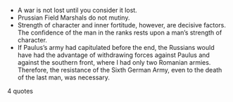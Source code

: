  - A war is not lost until you consider it lost.
 - Prussian Field Marshals do not mutiny.
 - Strength of character and inner fortitude, however, are decisive factors. The confidence of the man in the ranks rests upon a man’s strength of character.
 - If Paulus’s army had capitulated before the end, the Russians would have had the advantage of withdrawing forces against Paulus and against the southern front, where I had only two Romanian armies. Therefore, the resistance of the Sixth German Army, even to the death of the last man, was necessary.

4 quotes